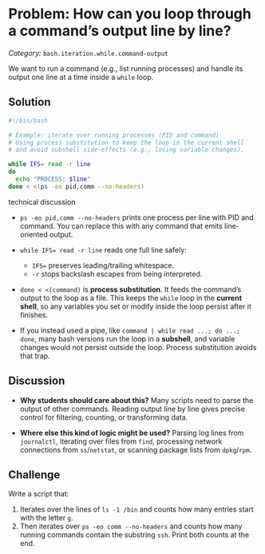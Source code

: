 # Problem: How can you loop through a command’s output line by line?

*Category:* `bash.iteration.while.command-output`

We want to run a command (e.g., list running processes) and handle its output one line at a time inside a `while` loop.

## Solution

```bash
#!/bin/bash

# Example: iterate over running processes (PID and command)
# Using process substitution to keep the loop in the current shell
# and avoid subshell side-effects (e.g., losing variable changes).

while IFS= read -r line
do
  echo "PROCESS: $line"
done < <(ps -eo pid,comm --no-headers)
```

technical discussion <focus only on the technical how and why>

* `ps -eo pid,comm --no-headers` prints one process per line with PID and command. You can replace this with any command that emits line-oriented output.
* `while IFS= read -r line` reads one full line safely:

  * `IFS=` preserves leading/trailing whitespace.
  * `-r` stops backslash escapes from being interpreted.
* `done < <(command)` is **process substitution**. It feeds the command’s output to the loop as a file. This keeps the `while` loop in the **current shell**, so any variables you set or modify inside the loop persist after it finishes.
* If you instead used a pipe, like `command | while read ...; do ...; done`, many bash versions run the loop in a **subshell**, and variable changes would not persist outside the loop. Process substitution avoids that trap.

## Discussion

* **Why students should care about this?**
  Many scripts need to parse the output of other commands. Reading output line by line gives precise control for filtering, counting, or transforming data.

* **Where else this kind of logic might be used?**
  Parsing log lines from `journalctl`, iterating over files from `find`, processing network connections from `ss`/`netstat`, or scanning package lists from `dpkg`/`rpm`.

## Challenge

Write a script that:

1. Iterates over the lines of `ls -1 /bin` and counts how many entries start with the letter `g`.
2. Then iterates over `ps -eo comm --no-headers` and counts how many running commands contain the substring `ssh`.
   Print both counts at the end.
